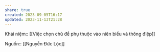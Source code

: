 ```yaml
---
share: true
created: 2023-09-05T16:17
updated: 2023-11-13T21:28
---
```

Khái niệm:: 
[[Việc chọn chủ đề phụ thuộc vào niên biểu và thông điệp]]

Nguồn:: [[Nguyễn Đức Lộc]]
